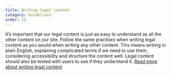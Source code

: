 ```yaml
---
title: Writing legal content
category: Guidelines
order: 12
---
```


It’s important that our legal content is just as easy to understand as all the other content on our site. 
Follow the same practises when writing legal content as you would when writing any other content. This means writing in plain English, explaining complicated terms if we need to use them, considering accessibility and structure the content well. 
Legal content should also be tested with users to see if they understand it. 
[Read more about writing legal content](https://www.gov.uk/guidance/content-design/writing-for-gov-uk#legal-content)
